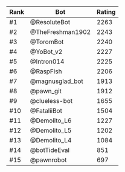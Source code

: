 Rank|Bot|Rating
---|---|---
#1|@ResoluteBot|2263
#2|@TheFreshman1902|2243
#3|@ToromBot|2240
#4|@YoBot_v2|2227
#5|@Intron014|2225
#6|@RaspFish|2206
#7|@magnusglad_bot|1913
#8|@pawn_git|1912
#9|@clueless-bot|1655
#10|@FataliiBot|1504
#11|@Demolito_L6|1227
#12|@Demolito_L5|1202
#13|@Demolito_L4|1084
#14|@botTideEval|851
#15|@pawnrobot|697
